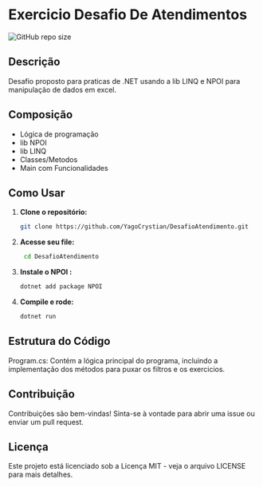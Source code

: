# Exercicio Desafio De Atendimentos

![GitHub repo size](https://img.shields.io/github/repo-size/YagoCrystian/StopWatch)



## Descrição

Desafio proposto para praticas de .NET usando a lib LINQ e NPOI para manipulação de dados em excel.

## Composição

- Lógica de programação
- lib NPOI
- lib LINQ
- Classes/Metodos
- Main com Funcionalidades

## Como Usar

1. **Clone o repositório:**

   ```bash
   git clone https://github.com/YagoCrystian/DesafioAtendimento.git
   
2. **Acesse seu file:**
   ```bash
    cd DesafioAtendimento

3. **Instale o NPOI :**
    ```bash
    dotnet add package NPOI
    
4. **Compile e rode:**
    ```bash
    dotnet run


## Estrutura do Código
Program.cs: Contém a lógica principal do programa, incluindo a implementação dos métodos para puxar os filtros e os exercicios.

## Contribuição
Contribuições são bem-vindas! Sinta-se à vontade para abrir uma issue ou enviar um pull request.

## Licença
Este projeto está licenciado sob a Licença MIT - veja o arquivo LICENSE para mais detalhes.
